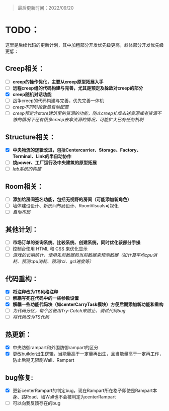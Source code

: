 > 最后更新时间：2022/09/20

# TODO：

这里是后续代码的更新计划，其中加粗部分开发优先级更高，斜体部分开发优先级更低：

## Creep相关：
- [ ] **creep的操作优化，主要从creep原型拓展入手**
- [ ] **远程creep组的代码构建与完善，尤其是预定及躲敌对creep的部分**
- [x] **creep随机对话功能**
- [ ] 战争creep的代码构建与完善，优先完善一体机
- [ ] *creep不同阶段数量自动配置*
- [ ] *creep预定含store建筑里的资源的功能，防止creep扎堆去送资源或者资源不够的情况下还有很多creep去拿资源的情况，可能扩大已有任务机制*

## Structure相关：
- [x] **中央物流的逻辑改进，包括Centercarrier、Storage、Factory、Terminal、Link的半自动协作**
- [ ] **烧power、工厂运行及中央建筑的原型拓展**
- [ ] *lab系统的构建*

## Room相关：
- [ ] **添加给房间签名功能，包括无视野的房间（可能添加新角色）**
- [ ] 墙体建设设计、新房间布局设计、RoomVisuals可视化
- [ ] *自动布局*

## 其他计划：
- [ ] **市场订单的查询系统、比较系统、创建系统，同时优化该部分手操**
- [ ] 控制台使用 HTML 和 CSS 来优化显示
- [ ] *游戏的长期统计，使用先前数据和当前数据来预测数据（如计算平均cpu消耗、预测cpu消耗、预测rcl、gcl进度等）*

## 代码重构：
- [x] **将注释改为TS风格注释**
- [ ] **解耦写死在代码中的一些参数设置**
- [x] **解耦一些功能代码块（如centerCarryTask模块）方便后期添加新功能和重构**
- [ ] *为代码分区，每个区使用Try-Catch来防止、调试代码bug*
- [ ] *将代码改为TS代码*

## 热更新：
- [x] 中央防御rampart和外围防御rampart的区分
- [x] 更改builder出生逻辑，当能量高于一定量再出生，且当能量高于一定再工作，防止后期无限刷Wall、Rampart

## bug修复:
- [x] 更新centerRampart的判定bug，现在Rampart所在格子即使是Rampart本身、路Road、墙Wall也不会被判定为centerRampart
- [ ] 可以向我反馈存在的bug
